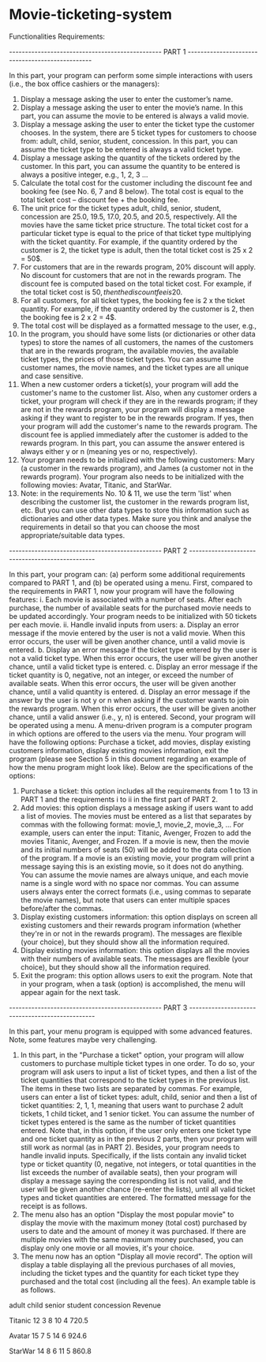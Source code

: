 # Movie-ticketing-system
Functionalities Requirements:

------------------------------------------------ PART 1 ------------------------------------------------

In this part, your program can perform some simple interactions with users (i.e., the box office cashiers
or the managers):
1. Display a message asking the user to enter the customer’s name.
2. Display a message asking the user to enter the movie’s name. In this part, you can assume the
movie to be entered is always a valid movie.
3. Display a message asking the user to enter the ticket type the customer chooses. In the system,
there are 5 ticket types for customers to choose from: adult, child, senior, student, concession.
In this part, you can assume the ticket type to be entered is always a valid ticket type.
4. Display a message asking the quantity of the tickets ordered by the customer. In this part, you
can assume the quantity to be entered is always a positive integer, e.g., 1, 2, 3 ...
5. Calculate the total cost for the customer including the discount fee and booking fee (see No. 6,
7 and 8 below). The total cost is equal to the total ticket cost – discount fee + the booking fee.
6. The unit price for the ticket types adult, child, senior, student, concession are 25.0, 19.5, 17.0,
20.5, and 20.5, respectively. All the movies have the same ticket price structure. The total ticket
cost for a particular ticket type is equal to the price of that ticket type multiplying with the
ticket quantity. For example, if the quantity ordered by the customer is 2, the ticket type is
adult, then the total ticket cost is 25 x 2 = 50$.
7. For customers that are in the rewards program, 20% discount will apply. No discount for
customers that are not in the rewards program. The discount fee is computed based on the total
ticket cost. For example, if the total ticket cost is 50$, then the discount fee is 20% x 50 = 10$.
8. For all customers, for all ticket types, the booking fee is 2 x the ticket quantity. For example,
if the quantity ordered by the customer is 2, then the booking fee is 2 x 2 = 4$.
9. The total cost will be displayed as a formatted message to the user, e.g.,
10. In the program, you should have some lists (or dictionaries or other data types) to store the
names of all customers, the names of the customers that are in the rewards program, the
available movies, the available ticket types, the prices of those ticket types. You can assume
the customer names, the movie names, and the ticket types are all unique and case sensitive.
11. When a new customer orders a ticket(s), your program will add the customer's name to the
customer list. Also, when any customer orders a ticket, your program will check if they are in
the rewards program; if they are not in the rewards program, your program will display a
message asking if they want to register to be in the rewards program. If yes, then your program
will add the customer's name to the rewards program. The discount fee is applied immediately
after the customer is added to the rewards program. In this part, you can assume the answer
entered is always either y or n (meaning yes or no, respectively).
12. Your program needs to be initialized with the following customers: Mary (a customer in the
rewards program), and James (a customer not in the rewards program). Your program also
needs to be initialized with the following movies: Avatar, Titanic, and StarWar.
13. Note: in the requirements No. 10 & 11, we use the term 'list' when describing the customer list,
the customer in the rewards program list, etc. But you can use other data types to store this
information such as dictionaries and other data types. Make sure you think and analyse the
requirements in detail so that you can choose the most appropriate/suitable data types.

------------------------------------------------ PART 2 ------------------------------------------------

In this part, your program can: 
(a) perform some additional requirements compared to PART 1, and
(b) be operated using a menu.
First, compared to the requirements in PART 1, now your program will have the following features:
i. Each movie is associated with a number of seats. After each purchase, the number of available
seats for the purchased movie needs to be updated accordingly. Your program needs to be
initialized with 50 tickets per each movie.
ii. Handle invalid inputs from users:
a. Display an error message if the movie entered by the user is not a valid movie. When this
error occurs, the user will be given another chance, until a valid movie is entered.
b. Display an error message if the ticket type entered by the user is not a valid ticket type. When
this error occurs, the user will be given another chance, until a valid ticket type is entered.
c. Display an error message if the ticket quantity is 0, negative, not an integer, or exceed the
number of available seats. When this error occurs, the user will be given another chance, until
a valid quantity is entered.
d. Display an error message if the answer by the user is not y or n when asking if the customer
wants to join the rewards program. When this error occurs, the user will be given another
chance, until a valid answer (i.e., y, n) is entered.
Second, your program will be operated using a menu. A menu-driven program is a computer program
in which options are offered to the users via the menu. Your program will have the following options:
Purchase a ticket, add movies, display existing customers information, display existing movies
information, exit the program (please see Section 5 in this document regarding an example of how the
menu program might look like). Below are the specifications of the options:
1. Purchase a ticket: this option includes all the requirements from 1 to 13 in PART 1 and the
requirements i to ii in the first part of PART 2.
2. Add movies: this option displays a message asking if users want to add a list of movies. The
movies must be entered as a list that separates by commas with the following format: movie_1,
movie_2, movie_3, ... For example, users can enter the input: Titanic, Avenger, Frozen to add
the movies Titanic, Avenger, and Frozen. If a movie is new, then the movie and its initial
numbers of seats (50) will be added to the data collection of the program. If a movie is an
existing movie, your program will print a message saying this is an existing movie, so it does
not do anything. You can assume the movie names are always unique, and each movie name is
a single word with no space nor commas. You can assume users always enter the correct
formats (i.e., using commas to separate the movie names), but note that users can enter multiple
spaces before/after the commas.
3. Display existing customers information: this option displays on screen all existing customers
and their rewards program information (whether they're in or not in the rewards program). The
messages are flexible (your choice), but they should show all the information required.
4. Display existing movies information: this option displays all the movies with their numbers of
available seats. The messages are flexible (your choice), but they should show all the
information required.
5. Exit the program: this option allows users to exit the program.
Note that in your program, when a task (option) is accomplished, the menu will appear again for the
next task.

------------------------------------------------ PART 3 ------------------------------------------------

In this part, your menu program is equipped with some advanced features. Note, some features maybe
very challenging.
1. In this part, in the "Purchase a ticket" option, your program will allow customers to purchase
multiple ticket types in one order. To do so, your program will ask users to input a list of ticket
types, and then a list of the ticket quantities that correspond to the ticket types in the previous
list. The items in these two lists are separated by commas. For example, users can enter a list
of ticket types: adult, child, senior and then a list of ticket quantities: 2, 1, 1, meaning that users
want to purchase 2 adult tickets, 1 child ticket, and 1 senior ticket. You can assume the number
of ticket types entered is the same as the number of ticket quantities entered. Note that, in this
option, if the user only enters one ticket type and one ticket quantity as in the previous 2 parts,
then your program will still work as normal (as in PART 2). Besides, your program needs to
handle invalid inputs. Specifically, if the lists contain any invalid ticket type or ticket quantity
(0, negative, not integers, or total quantities in the list exceeds the number of available seats),
then your program will display a message saying the corresponding list is not valid, and the
user will be given another chance (re-enter the lists), until all valid ticket types and ticket
quantities are entered. The formatted message for the receipt is as follows.
2. The menu also has an option "Display the most popular movie" to display the movie with the
maximum money (total cost) purchased by users to date and the amount of money it was
purchased. If there are multiple movies with the same maximum money purchased, you can
display only one movie or all movies, it's your choice.
3. The menu now has an option "Display all movie record". The option will display a table
displaying all the previous purchases of all movies, including the ticket types and the quantity
for each ticket type they purchased and the total cost (including all the fees). An example table
is as follows.

adult child senior student concession Revenue

Titanic 12 3 8 10 4 720.5

Avatar 15 7 5 14 6 924.6

StarWar 14 8 6 11 5 860.8
